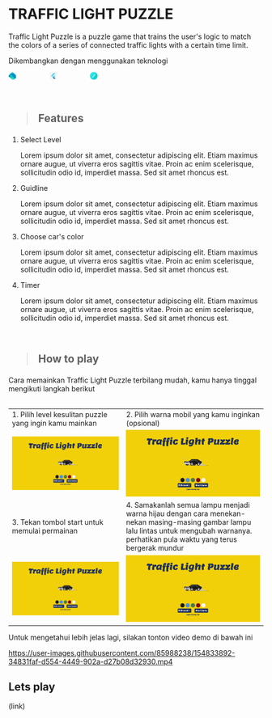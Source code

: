 # TRAFFIC LIGHT PUZZLE 

Traffic Light Puzzle is a puzzle game that trains the user's logic to match the colors of a series of connected traffic lights with a certain time limit.

Dikembangkan dengan menggunakan teknologi <br>

<a href="https://dart.dev/"><img src = "assets/images/dart.png" style="width:3%; margin-right:30px" alt="Dart"></a> &nbsp; &nbsp; &nbsp; &nbsp;
<a href="https://flutter.dev/"><img src = "assets/images/logoflutter.jpg"  alt="Flutter" style="width:3%; margin-right:30px" ></a> &nbsp; &nbsp; &nbsp; &nbsp;
<a href="https://lottiefiles.com//"><img src = "assets/images/lottie.svg" alt="Lottie Files" style="width:3%; margin-right:30px" ></a> &nbsp; &nbsp; &nbsp; &nbsp;

<br>

<h2><blockquote> <b> Features </b></blockquote></h2>

1. Select Level
     <p>Lorem ipsum dolor sit amet, consectetur adipiscing elit. Etiam maximus ornare augue, ut viverra eros sagittis vitae. Proin ac enim scelerisque, sollicitudin odio id, imperdiet massa. Sed sit amet rhoncus est.</p>

4. Guidline
     <p>Lorem ipsum dolor sit amet, consectetur adipiscing elit. Etiam maximus ornare augue, ut viverra eros sagittis vitae. Proin ac enim scelerisque, sollicitudin odio id, imperdiet massa. Sed sit amet rhoncus est.</p>

2. Choose car's color
     <p>Lorem ipsum dolor sit amet, consectetur adipiscing elit. Etiam maximus ornare augue, ut viverra eros sagittis vitae. Proin ac enim scelerisque, sollicitudin odio id, imperdiet massa. Sed sit amet rhoncus est.</p>

3. Timer
     <p>Lorem ipsum dolor sit amet, consectetur adipiscing elit. Etiam maximus ornare augue, ut viverra eros sagittis vitae. Proin ac enim scelerisque, sollicitudin odio id, imperdiet massa. Sed sit amet rhoncus est.</p>

<br>

<h2><blockquote> <b> How to play </b></blockquote></h2>
Cara memainkan Traffic Light Puzzle terbilang mudah, kamu hanya tinggal mengikuti langkah berikut <br><br>



<table>
     <tr>
          <td>1. Pilih level kesulitan puzzle yang ingin kamu mainkan</td>
          <td>2. Pilih warna mobil yang kamu inginkan (opsional)</td>
     </tr>
     <tr>
          <td><img src="assets/images/ss.jpg" width="100%"/></td>
          <td><img src="assets/images/ss.jpg" width="100%"/></td>
     </tr>
     <tr>
          <td>3. Tekan tombol start untuk memulai permainan</td>
          <td>4. Samakanlah semua lampu menjadi warna hijau dengan cara menekan-nekan masing-masing gambar lampu lalu lintas untuk mengubah warnanya. perhatikan pula waktu yang terus bergerak mundur </td>
     </tr>
     <tr>
          <td><img src="assets/images/ss.jpg" width="100%"/></td>
          <td><img src="assets/images/ss.jpg" width="100%"/></td>
     </tr>
     
</table>

Untuk mengetahui lebih jelas lagi, silakan tonton video demo di bawah ini 

https://user-images.githubusercontent.com/85988238/154833892-34831faf-d554-4449-902a-d27b08d32930.mp4


## Lets play
(link)






